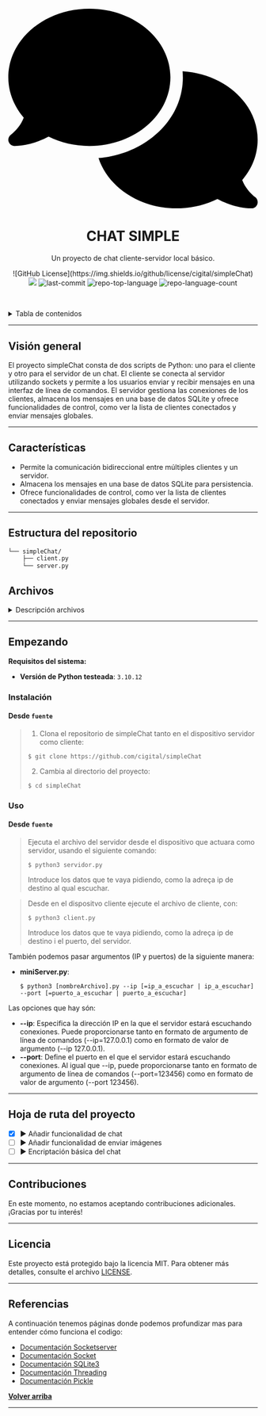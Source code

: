 <p align="center">
	<svg xmlns="http://www.w3.org/2000/svg" viewBox="0 0 640 512"><!--!Font Awesome Free 6.5.2 by @fontawesome - https://fontawesome.com License - https://fontawesome.com/license/free Copyright 2024 Fonticons, Inc.--><path d="M208 352c114.9 0 208-78.8 208-176S322.9 0 208 0S0 78.8 0 176c0 38.6 14.7 74.3 39.6 103.4c-3.5 9.4-8.7 17.7-14.2 24.7c-4.8 6.2-9.7 11-13.3 14.3c-1.8 1.6-3.3 2.9-4.3 3.7c-.5 .4-.9 .7-1.1 .8l-.2 .2 0 0 0 0C1 327.2-1.4 334.4 .8 340.9S9.1 352 16 352c21.8 0 43.8-5.6 62.1-12.5c9.2-3.5 17.8-7.4 25.3-11.4C134.1 343.3 169.8 352 208 352zM448 176c0 112.3-99.1 196.9-216.5 207C255.8 457.4 336.4 512 432 512c38.2 0 73.9-8.7 104.7-23.9c7.5 4 16 7.9 25.2 11.4c18.3 6.9 40.3 12.5 62.1 12.5c6.9 0 13.1-4.5 15.2-11.1c2.1-6.6-.2-13.8-5.8-17.9l0 0 0 0-.2-.2c-.2-.2-.6-.4-1.1-.8c-1-.8-2.5-2-4.3-3.7c-3.6-3.3-8.5-8.1-13.3-14.3c-5.5-7-10.7-15.4-14.2-24.7c24.9-29 39.6-64.7 39.6-103.4c0-92.8-84.9-168.9-192.6-175.5c.4 5.1 .6 10.3 .6 15.5z"/></svg>
</p>
<p align="center">
    <h1 align="center">CHAT SIMPLE</h1>
</p>
<p align="center">
    Un proyecto de chat cliente-servidor local básico.
</p>
<p align="center">
	![GitHub License](https://img.shields.io/github/license/cigital/simpleChat)
	<img src="https://img.shields.io/github/license/cigital/simpleChat?style=flat-square">
	<img src="https://img.shields.io/github/last-commit/cigital/simpleChat?style=default&logo=git&logoColor=white&color=0080ff" alt="last-commit">
	<img src="https://img.shields.io/github/languages/top/cigital/simpleChat?style=default&color=0080ff" alt="repo-top-language">
	<img src="https://img.shields.io/github/languages/count/cigital/simpleChat?style=default&color=0080ff" alt="repo-language-count">
<p>
<p align="center">
<!-- default option, no dependency badges. -->
</p>

<br><!-- TABLA DE CONTENIDOS -->
<details>
  <summary>Tabla de contenidos</summary><br>

- [ Visión General](#visión-general)
- [ Características](#características)
- [ Estructura del Repositorio](#estructura-del-repositorio)
- [ Archivos](#archivos)
- [ Empezando](#empezando)
  - [ Instalación](#instalación)
  - [ Uso](#uso)
- [ Hoja de Ruta del Proyecto](#hoja-de-ruta-del-proyecto)
- [ Contribuciones](#contribuciones)
- [ Licencia](#licencia)
- [ Referencias](#referencias)
</details>
<hr>

##  Visión general

El proyecto simpleChat consta de dos scripts de Python: uno para el cliente y otro para el servidor de un chat. El cliente se conecta al servidor utilizando sockets y permite a los usuarios enviar y recibir mensajes en una interfaz de línea de comandos. El servidor gestiona las conexiones de los clientes, almacena los mensajes en una base de datos SQLite y ofrece funcionalidades de control, como ver la lista de clientes conectados y enviar mensajes globales.

---

##  Características

- Permite la comunicación bidireccional entre múltiples clientes y un servidor.
- Almacena los mensajes en una base de datos SQLite para persistencia.
- Ofrece funcionalidades de control, como ver la lista de clientes conectados y enviar mensajes globales desde el servidor.

---


##  Estructura del repositorio

```sh
└── simpleChat/
    ├── client.py
    └── server.py
```

## Archivos

<details closed><summary>Descripción archivos</summary>

| Archivo                                                                   | Resumen                         |
| ---                                                                       | ---                             |
| [cliente.py](https://github.com/cigital/simpleChat/blob/master/client.py) | ► El archivo el qual deberá ejecutar el usuario para actuar como client.</code> |
| [servidor.py](https://github.com/cigital/simpleChat/blob/master/server.py) | ► El archivo el qual se debe ejecutar primero para tener el servidor activo. |

</details>

---

## Empezando

**Requisitos del sistema:**

* **Versión de Python testeada**: `3.10.12`

### Instalación

<h4>Desde <code>fuente</code></h4>

> 1. Clona el repositorio de simpleChat tanto en el dispositivo servidor como cliente:
>
> ```console
> $ git clone https://github.com/cigital/simpleChat
> ```
> 2. Cambia al directorio del proyecto:
> ```console
> $ cd simpleChat
> ```

### Uso

<h4>Desde <code>fuente</code></h4>

> Ejecuta el archivo del servidor desde el dispositivo que actuara como servidor, usando el siguiente comando:
> ```console
> $ python3 servidor.py
> ```
> Introduce los datos que te vaya pidiendo, como la adreça ip de destino al qual escuchar.

> Desde en el dispositvo cliente ejecute el archivo de cliente, con:
> ```console
> $ python3 client.py
> ```
> Introduce los datos que te vaya pidiendo, como la adreça ip de destino i el puerto, del servidor.

También podemos pasar argumentos (IP y puertos) de la siguiente manera:
- **miniServer.py**:
  ```console
  $ python3 [nombreArchivo].py --ip [=ip_a_escuchar | ip_a_escuchar] --port [=puerto_a_escuchar | puerto_a_escuchar]

Las opciones que hay són:
- **--ip**: Especifica la dirección IP en la que el servidor estará escuchando conexiones. Puede proporcionarse tanto en formato de argumento de línea de comandos (--ip=127.0.0.1) como en formato de valor de argumento (--ip 127.0.0.1).
- **--port**: Define el puerto en el que el servidor estará escuchando conexiones. Al igual que --ip, puede proporcionarse tanto en formato de argumento de línea de comandos (--port=123456) como en formato de valor de argumento (--port 123456).

---


## Hoja de ruta del proyecto

- [X] ► Añadir funcionalidad de chat
- [ ] ► Añadir funcionalidad de enviar imágenes
- [ ] ► Encriptación básica del chat

---

## Contribuciones
En este momento, no estamos aceptando contribuciones adicionales. ¡Gracias por tu interés!

</details>

---

## Licencia

Este proyecto está protegido bajo la licencia MIT. Para obtener más detalles, consulte el archivo [LICENSE](LICENSE).

---

## Referencias
A continuación tenemos páginas donde podemos profundizar mas para entender cómo funciona el codigo:
- [Documentación Socketserver](https://docs.python.org/3/library/socketserver.html)
- [Documentación Socket](https://docs.python.org/3/library/socket.html)
- [Documentación SQLite3](https://docs.python.org/3/library/sqlite3.html)
- [Documentación Threading](https://docs.python.org/3/library/threading.html)
- [Documentación Pickle](https://docs.python.org/3/library/pickle.html)

[**Volver arriba**](#-resumen)

---

